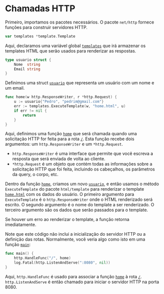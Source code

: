 # Chamadas HTTP 


Primeiro, importamos os pacotes necessários. O pacote `net/http` fornece funções para construir servidores HTTP.

```go
var templates *template.Template
```

Aqui, declaramos uma variável global [`templates`](command:_github.copilot.openSymbolInFile?%5B%2224%20-%20HTTP%2Fmain.go%22%2C%22templates%22%5D "24 - HTTP/main.go") que irá armazenar os templates HTML que serão usados para renderizar as respostas.

```go
type usuario struct {
	Nome  string
	Email string
}
```

Definimos uma struct [`usuario`](command:_github.copilot.openSymbolInFile?%5B%2224%20-%20HTTP%2Fmain.go%22%2C%22usuario%22%5D "24 - HTTP/main.go") que representa um usuário com um nome e um email.

```go
func home(w http.ResponseWriter, r *http.Request) {
	u := usuario{"Pedro", "pedrim@gmail.com"}
	err := templates.ExecuteTemplate(w, "home.html", u)
	if err != nil {
		return
	}
}
```

Aqui, definimos uma função [`home`](command:_github.copilot.openSymbolInFile?%5B%2224%20-%20HTTP%2Fmain.go%22%2C%22home%22%5D "24 - HTTP/main.go") que será chamada quando uma solicitação HTTP for feita para a rota [`/`](command:_github.copilot.openRelativePath?%5B%22%2F%22%5D "/"). Esta função recebe dois argumentos: um `http.ResponseWriter` e um `*http.Request`.

- `http.ResponseWriter` é uma interface que permite que você escreva a resposta que será enviada de volta ao cliente.
- `*http.Request` é um objeto que contém todas as informações sobre a solicitação HTTP que foi feita, incluindo os cabeçalhos, os parâmetros da query, o corpo, etc.

Dentro da função [`home`](command:_github.copilot.openSymbolInFile?%5B%2224%20-%20HTTP%2Fmain.go%22%2C%22home%22%5D "24 - HTTP/main.go"), criamos um novo [`usuario`](command:_github.copilot.openSymbolInFile?%5B%2224%20-%20HTTP%2Fmain.go%22%2C%22usuario%22%5D "24 - HTTP/main.go"), e então usamos o método `ExecuteTemplate` do pacote `html/template` para renderizar o template [`home.html`](command:_github.copilot.openSymbolInFile?%5B%2224%20-%20HTTP%2Fmain.go%22%2C%22home.html%22%5D "24 - HTTP/main.go") com os dados do usuário. O primeiro argumento para `ExecuteTemplate` é o `http.ResponseWriter` onde o HTML renderizado será escrito. O segundo argumento é o nome do template a ser renderizado. O terceiro argumento são os dados que serão passados para o template.

Se houver um erro ao renderizar o template, a função retorna imediatamente.

Note que este código não inclui a inicialização do servidor HTTP ou a definição das rotas. Normalmente, você veria algo como isto em uma função [`main`](command:_github.copilot.openSymbolInFile?%5B%2224%20-%20HTTP%2Fmain.go%22%2C%22main%22%5D "24 - HTTP/main.go"):

```go
func main() {
	http.HandleFunc("/", home)
	log.Fatal(http.ListenAndServe(":8080", nil))
}
```

Aqui, `http.HandleFunc` é usado para associar a função [`home`](command:_github.copilot.openSymbolInFile?%5B%2224%20-%20HTTP%2Fmain.go%22%2C%22home%22%5D "24 - HTTP/main.go") à rota [`/`](command:_github.copilot.openRelativePath?%5B%22%2F%22%5D "/"). `http.ListenAndServe` é então chamado para iniciar o servidor HTTP na porta 8080.